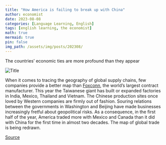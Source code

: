 ```yaml
---
title: "How America is failing to break up with China"
author: economist
date: 2023-08-08
categories: [Language Learning, English]
tags: [english learning, the economist]
math: true
mermaid: true
pin: false
img_path: /assets/img/posts/202308/
---
```


The countries’ economic ties are more profound than they appear

![Title](20230812_FND001.webp)

When it comes to tracing the geography of global supply chains, few companies provide a better map than [Foxconn](https://www.economist.com/business/2021/03/31/hon-hai-apples-biggest-iphone-assembler-is-eyeing-cars), the world’s largest contract manufacturer. This year the Taiwanese giant has built or expanded factories in India, Mexico, Thailand and Vietnam. The Chinese production sites once loved by Western companies are firmly out of fashion. Souring relations between the governments in Washington and Beijing have made businesses increasingly fretful about geopolitical risks. As a consequence, in the first half of the year, America traded more with Mexico and Canada than it did with China for the first time in almost two decades. The map of global trade is being redrawn.



[Source](https://www.economist.com/finance-and-economics/2023/08/08/how-america-is-failing-to-break-up-with-china)
